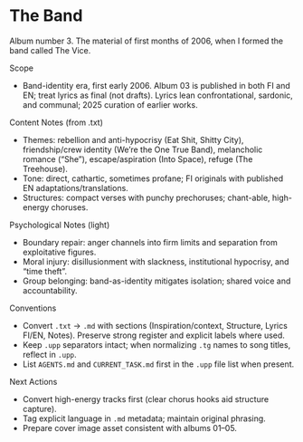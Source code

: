 # The Band
Album number 3. The material of first months of 2006, when I formed the band called The Vice.

Scope
- Band-identity era, first early 2006. Album 03 is published in both FI and EN; treat lyrics as final (not drafts). Lyrics lean confrontational, sardonic, and communal; 2025 curation of earlier works.

Content Notes (from .txt)
- Themes: rebellion and anti-hypocrisy (Eat Shit, Shitty City), friendship/crew identity (We’re the One True Band), melancholic romance (“She”), escape/aspiration (Into Space), refuge (The Treehouse).
- Tone: direct, cathartic, sometimes profane; FI originals with published EN adaptations/translations.
- Structures: compact verses with punchy prechoruses; chant-able, high-energy choruses.

Psychological Notes (light)
- Boundary repair: anger channels into firm limits and separation from exploitative figures.
- Moral injury: disillusionment with slackness, institutional hypocrisy, and “time theft”.
- Group belonging: band-as-identity mitigates isolation; shared voice and accountability.

Conventions
- Convert `.txt` → `.md` with sections (Inspiration/context, Structure, Lyrics FI/EN, Notes). Preserve strong register and explicit labels where used.
- Keep `.upp` separators intact; when normalizing `.tg` names to song titles, reflect in `.upp`.
- List `AGENTS.md` and `CURRENT_TASK.md` first in the `.upp` file list when present.

Next Actions
- Convert high-energy tracks first (clear chorus hooks aid structure capture).
- Tag explicit language in `.md` metadata; maintain original phrasing.
- Prepare cover image asset consistent with albums 01–05.
